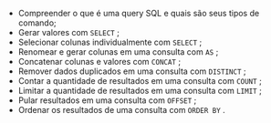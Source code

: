 - Compreender o que é uma query SQL e quais são seus tipos de comando;
- Gerar valores com `SELECT` ;
- Selecionar colunas individualmente com `SELECT` ;
- Renomear e gerar colunas em uma consulta com `AS` ;
- Concatenar colunas e valores com `CONCAT` ;
- Remover dados duplicados em uma consulta com `DISTINCT` ;
- Contar a quantidade de resultados em uma consulta com `COUNT` ;
- Limitar a quantidade de resultados em uma consulta com `LIMIT` ;
- Pular resultados em uma consulta com `OFFSET` ;
- Ordenar os resultados de uma consulta com `ORDER BY` .
